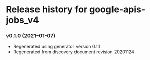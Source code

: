 # Release history for google-apis-jobs_v4

### v0.1.0 (2021-01-07)

* Regenerated using generator version 0.1.1
* Regenerated from discovery document revision 20201124

